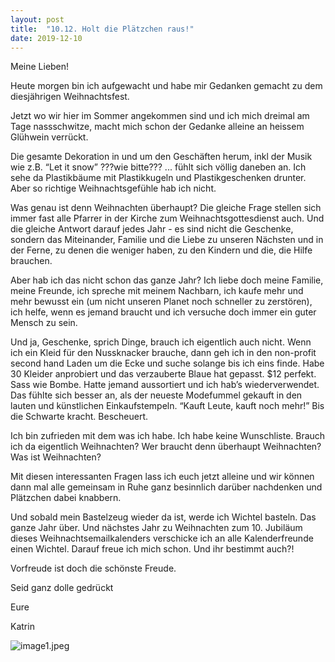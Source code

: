 ```yaml
---
layout: post
title:  "10.12. Holt die Plätzchen raus!"
date: 2019-12-10
---
```

Meine Lieben!


Heute morgen bin ich aufgewacht und habe mir Gedanken gemacht zu dem diesjährigen Weihnachtsfest.

Jetzt wo wir hier im Sommer angekommen sind und ich mich dreimal am Tage nassschwitze, macht mich schon der Gedanke alleine an heissem Glühwein verrückt.

Die gesamte Dekoration in und um den Geschäften herum, inkl der Musik wie z.B. “Let it snow” ???wie bitte??? ... fühlt sich völlig daneben an. Ich sehe da Plastikbäume mit Plastikkugeln und Plastikgeschenken drunter. Aber so richtige Weihnachtsgefühle hab ich nicht.

Was genau ist denn Weihnachten überhaupt? Die gleiche Frage stellen sich immer fast alle Pfarrer in der Kirche zum Weihnachtsgottesdienst auch. Und die gleiche Antwort darauf jedes Jahr - es sind nicht die Geschenke, sondern das Miteinander, Familie und die Liebe zu unseren Nächsten und in der Ferne, zu denen die weniger haben, zu den Kindern und die, die Hilfe brauchen.

Aber hab ich das nicht schon das ganze Jahr? Ich liebe doch meine Familie, meine Freunde, ich spreche mit meinem Nachbarn, ich kaufe mehr und mehr bewusst ein (um nicht unseren Planet noch schneller zu zerstören), ich helfe, wenn es jemand braucht und ich versuche doch immer ein guter Mensch zu sein. 

Und ja, Geschenke, sprich Dinge, brauch ich eigentlich auch nicht. Wenn ich ein Kleid für den Nussknacker brauche, dann geh ich in den non-profit second hand Laden um die Ecke und suche solange bis ich eins finde. Habe 30 Kleider anprobiert und das verzauberte Blaue hat gepasst. $12 perfekt. Sass wie Bombe. Hatte jemand aussortiert und ich hab’s wiederverwendet. Das fühlte sich besser an, als der neueste Modefummel gekauft in den lauten und künstlichen Einkaufstempeln. “Kauft Leute, kauft noch mehr!” Bis die Schwarte kracht. Bescheuert.

Ich bin zufrieden mit dem was ich habe. Ich habe keine Wunschliste. Brauch ich da eigentlich Weihnachten? Wer braucht denn überhaupt Weihnachten? Was ist Weihnachten?

Mit diesen interessanten Fragen lass ich euch jetzt alleine und wir können dann mal alle gemeinsam in Ruhe ganz besinnlich darüber nachdenken und Plätzchen dabei knabbern.

Und sobald mein Bastelzeug wieder da ist, werde ich Wichtel basteln. Das ganze Jahr über. Und nächstes Jahr zu Weihnachten zum 10. Jubiläum dieses Weihnachtsemailkalenders verschicke ich an alle Kalenderfreunde einen Wichtel. Darauf freue ich mich schon. Und ihr bestimmt auch?!

Vorfreude ist doch die schönste Freude.

Seid ganz dolle gedrückt

Eure

Katrin





![image1.jpeg](/weihnachten/assets/2019-12-10/image1.jpeg)

